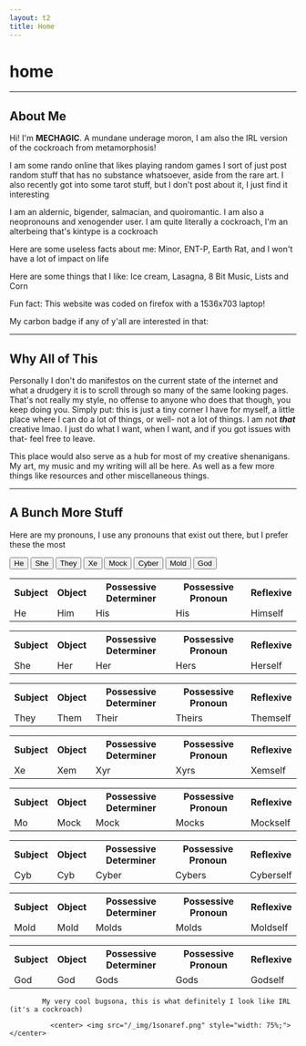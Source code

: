 ```yaml
---
layout: t2
title: Home
---
```

# home
---
##  About Me <i class="ph ph-bug-beetle"></i>

Hi! I'm **MECHAGIC**. A mundane underage moron, I am also the IRL version of the cockroach from metamorphosis!

I am some rando online that likes playing random games I sort of just post random stuff that has no substance whatsoever, aside from the rare art. I also recently got into some tarot stuff, but I don't post about it, I just find it interesting

I am an aldernic, bigender, salmacian, and quoiromantic. I am also a neopronouns and xenogender user.
I am quite literally a cockroach, I'm an alterbeing that's kintype is a cockroach

Here are some useless facts about me: Minor, ENT-P, Earth Rat, and I won't have a lot of impact on life

Here are some things that I like: Ice cream, Lasagna, 8 Bit Music, Lists and Corn

Fun fact: This website was coded on firefox with a 1536x703 laptop!

My carbon badge if any of y'all are interested in that:
<div id="wcb" class="carbonbadge"></div>
<script src="https://unpkg.com/website-carbon-badges@1.1.3/b.min.js" defer></script>

---
## Why All of This <i class="ph ph-seal-question"></i>
Personally I don't do manifestos on the current state of the internet and what a drudgery it is to scroll through so many of the same looking pages. That's not really my style, no offense to anyone who does that though, you keep doing you. Simply put: this is just a tiny corner I have for myself, a little place where I can do a lot of things, or well- not a lot of things. I am not ***that*** creative lmao. I just do what I want, when I want, and if you got issues with that- feel free to leave.

This place would also serve as a hub for most of my creative shenanigans. My art, my music and my writing will all be here. As well as a few more things like resources and other miscellaneous things.

---

## A Bunch More Stuff <i class="ph ph-address-book"></i>
Here are my pronouns, I use any pronouns that exist out there, but I prefer these the most
            <div class="tab">
                <button class="tablinks" onclick="openCity(event, '1')" id="defaultOpen">
                    He
                </button>
                <button class="tablinks" onclick="openCity(event, '2')">
                    She
                </button>
                <button class="tablinks" onclick="openCity(event, '3')">
                    They
                </button>
                <button class="tablinks" onclick="openCity(event, '4')" id="defaultOpen">
                    Xe
                </button>
                <button class="tablinks" onclick="openCity(event, '5')">
                    Mock
                </button>
                <button class="tablinks" onclick="openCity(event, '6')">
                    Cyber
                </button>
                <button class="tablinks" onclick="openCity(event, '7')">
                    Mold
                </button>
                <button class="tablinks" onclick="openCity(event, '8')">
                    God
                </button>               </div>
            <div id="1" class="tabcontent">
                <table style="width: 100%">
                    <tr>
                        <th>
                            Subject
                        </th>
                        <th>
                            Object
                        </th>
                        <th>
                            Possessive Determiner
                        </th>
                        <th>
                            Possessive Pronoun
                        </th>
                        <th>
                            Reflexive
                        </th>
                    </tr>
                    <tr>
                        <td>
                            He
                        </td>
                        <td>
                            Him
                        </td>
                        <td>
                            His
                        </td>
                        <td>
                            His
                        </td>
                        <td>
                            Himself
                        </td>
                    </tr>
                </table>
            </div>
            <div id="2" class="tabcontent">
                <table style="width: 100%">
                    <tr>
                        <th>
                            Subject
                        </th>
                        <th>
                            Object
                        </th>
                        <th>
                            Possessive Determiner
                        </th>
                        <th>
                            Possessive Pronoun
                        </th>
                        <th>
                            Reflexive
                        </th>
                    </tr>
                    <tr>
                        <td>
                            She
                        </td>
                        <td>
                            Her
                        </td>
                        <td>
                            Her
                        </td>
                        <td>
                            Hers
                        </td>
                        <td>
                            Herself
                        </td>
                    </tr>
                </table>
            </div>
            <div id="3" class="tabcontent">
                <table style="width: 100%">
                    <tr>
                        <th>
                            Subject
                        </th>
                        <th>
                            Object
                        </th>
                        <th>
                            Possessive Determiner
                        </th>
                        <th>
                            Possessive Pronoun
                        </th>
                        <th>
                            Reflexive
                        </th>
                    </tr>
                    <tr>
                        <td>
                            They
                        </td>
                        <td>
                            Them
                        </td>
                        <td>
                            Their
                        </td>
                        <td>
                            Theirs
                        </td>
                        <td>
                            Themself
                        </td>
                    </tr>
                </table>
            </div>
            <div id="4" class="tabcontent">
                <table style="width: 100%">
                    <tr>
                        <th>
                            Subject
                        </th>
                        <th>
                            Object
                        </th>
                        <th>
                            Possessive Determiner
                        </th>
                        <th>
                            Possessive Pronoun
                        </th>
                        <th>
                            Reflexive
                        </th>
                    </tr>
                    <tr>
                    <tr>
                        <td>
                            Xe
                        </td>
                        <td>
                            Xem
                        </td>
                        <td>
                            Xyr
                        </td>
                        <td>
                            Xyrs
                        </td>
                        <td>
                            Xemself
                        </td>
                    </tr>
                    </tr>
                </table>
            </div>
            <div id="5" class="tabcontent">
                <table style="width: 100%">
                    <tr>
                        <th>
                            Subject
                        </th>
                        <th>
                            Object
                        </th>
                        <th>
                            Possessive Determiner
                        </th>
                        <th>
                            Possessive Pronoun
                        </th>
                        <th>
                            Reflexive
                        </th>
                    </tr>
                    <tr>
                        <td>
                            Mo
                        </td>
                        <td>
                            Mock
                        </td>
                        <td>
                            Mock
                        </td>
                        <td>
                            Mocks
                        </td>
                        <td>
                            Mockself
                        </td>
                    </tr>
                </table>
            </div>
            <div id="6" class="tabcontent">
                <table style="width: 100%">
                    <tr>
                        <th>
                            Subject
                        </th>
                        <th>
                            Object
                        </th>
                        <th>
                            Possessive Determiner
                        </th>
                        <th>
                            Possessive Pronoun
                        </th>
                        <th>
                            Reflexive
                        </th>
                    </tr>
                    <tr>
                        <td>
                            Cyb
                        </td>
                        <td>
                            Cyb
                        </td>
                        <td>
                            Cyber
                        </td>
                        <td>
                            Cybers
                        </td>
                        <td>
                            Cyberself
                        </td>
                    </tr>
                </table>
            </div>
            <div id="7" class="tabcontent">
                <table style="width: 100%">
                    <tr>
                        <th>
                            Subject
                        </th>
                        <th>
                            Object
                        </th>
                        <th>
                            Possessive Determiner
                        </th>
                        <th>
                            Possessive Pronoun
                        </th>
                        <th>
                            Reflexive
                        </th>
                    </tr>
                    <tr>
                        <td>
                            Mold
                        </td>
                        <td>
                            Mold
                        </td>
                        <td>
                            Molds
                        </td>
                        <td>
                            Molds
                        </td>
                        <td>
                            Moldself
                        </td>
                    </tr>
                </table>
            </div>
            <div id="8" class="tabcontent">
                <table style="width: 100%">
                    <tr>
                        <th>
                            Subject
                        </th>
                        <th>
                            Object
                        </th>
                        <th>
                            Possessive Determiner
                        </th>
                        <th>
                            Possessive Pronoun
                        </th>
                        <th>
                            Reflexive
                        </th>
                    </tr>
                    <tr>
                        <td>
                            God
                        </td>
                        <td>
                            God
                        </td>
                        <td>
                            Gods
                        </td>
                        <td>
                            Gods
                        </td>
                        <td>
                            Godself
                        </td>
                    </tr>
                </table>
            </div>

            My very cool bugsona, this is what definitely I look like IRL (it's a cockroach)

              <center> <img src="/_img/1sonaref.png" style="width: 75%;"> </center>